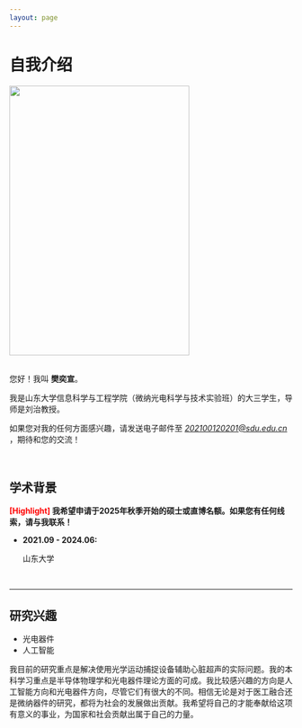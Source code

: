 ```yaml
---
layout: page
---
```


# 自我介绍

<img src="https://FanYixuan0216.github.io/fanyixuan.jpg" class="floatpic" width="320" height="480">

<br>您好！我叫 **樊奕宣**。

我是山东大学信息科学与工程学院（微纳光电科学与技术实验班）的大三学生，导师是刘治教授。

如果您对我的任何方面感兴趣，请发送电子邮件至 *202100120201@sdu.edu.cn* ，期待和您的交流！

<br>

## 学术背景

**<font color='red'>[Highlight]</font> 我希望申请于2025年秋季开始的硕士或直博名额。如果您有任何线索，请与我联系！**

- **2021.09 - 2024.06:**

  山东大学

<br>

---

## 研究兴趣

- 光电器件
- 人工智能

我目前的研究重点是解决使用光学运动捕捉设备辅助心脏超声的实际问题。我的本科学习重点是半导体物理学和光电器件理论方面的可成。我比较感兴趣的方向是人工智能方向和光电器件方向，尽管它们有很大的不同。相信无论是对于医工融合还是微纳器件的研究，都将为社会的发展做出贡献。我希望将自己的才能奉献给这项有意义的事业，为国家和社会贡献出属于自己的力量。

<br>


